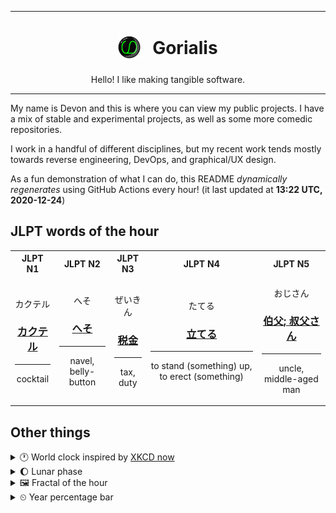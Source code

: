 ***

<h1 align="center">
<sub>
    <img src="readme/resources/avatar.png" height="36">
</sub>
&nbsp;
Gorialis
</h1>
<p align="center">
Hello! I like making tangible software.
</p>

***

My name is Devon and this is where you can view my public projects. I have a mix of stable and experimental projects, as well as some more comedic repositories.

I work in a handful of different disciplines, but my recent work tends mostly towards reverse engineering, DevOps, and graphical/UX design.

As a fun demonstration of what I can do, this README *dynamically regenerates* using GitHub Actions every hour! (it last updated at **13:22 UTC, 2020-12-24**)

<h2>JLPT words of the hour</h2>
<table>
    <tr>
        <th>JLPT N1</th>
        <th>JLPT N2</th>
        <th>JLPT N3</th>
        <th>JLPT N4</th>
        <th>JLPT N5</th>
    </tr>
    <tr>
        <td>
            <p align="center">カクテル</p>
            <h3 align="center"><b><a href="https://jisho.org/search/%E3%82%AB%E3%82%AF%E3%83%86%E3%83%AB">カクテル</a></b></h3>
            <hr>
            <p align="center">cocktail</p>
        </td>
        <td>
            <p align="center">へそ</p>
            <h3 align="center"><b><a href="https://jisho.org/search/%E3%81%B8%E3%81%9D">へそ</a></b></h3>
            <hr>
            <p align="center">navel,<wbr> belly-button</p>
        </td>
        <td>
            <p align="center">ぜいきん</p>
            <h3 align="center"><b><a href="https://jisho.org/search/%E7%A8%8E%E9%87%91">税金</a></b></h3>
            <hr>
            <p align="center">tax,<wbr> duty</p>
        </td>
        <td>
            <p align="center">たてる</p>
            <h3 align="center"><b><a href="https://jisho.org/search/%E7%AB%8B%E3%81%A6%E3%82%8B">立てる</a></b></h3>
            <hr>
            <p align="center">to stand (something) up,<wbr> to erect (something)</p>
        </td>
        <td>
            <p align="center">おじさん</p>
            <h3 align="center"><b><a href="https://jisho.org/search/%E4%BC%AF%E7%88%B6%3B%20%E5%8F%94%E7%88%B6%E3%81%95%E3%82%93">伯父; 叔父さん</a></b></h3>
            <hr>
            <p align="center">uncle,<wbr> middle-aged man</p>
        </td>
    </tr>
</table>

<h2>Other things</h2>
<details>
<summary>🕐  World clock inspired by <a href="https://xkcd.com/now">XKCD now</a></summary>

> <img src="generated/now.png" width="512">

</details>
<details>
<summary>🌔 Lunar phase</summary>

The moon is approximately 35.49% through its phase (Waxing Gibbous).

</details>
<details>
<summary>&#x1f5bc; Fractal of the hour</summary>

> <img src="generated/fractal.png" width="512">

</details>
<details>
<summary>&#x23f2; Year percentage bar</summary>
<pre><code>2020 [███████████████████▁] 97.97%</code></pre>
</details>
